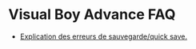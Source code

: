 # Visual Boy Advance FAQ

- [Explication des erreurs de sauvegarde/quick save.](https://www.romstation.fr/forums/topic/60598-tutoriel-service-clientèle-de-visualboy-advance/)
